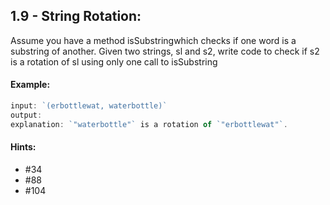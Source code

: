 ## 1.9 - String Rotation:
Assume you have a method isSubstringwhich checks if one word is a substring of another. Given two strings, sl and s2, write code to check if s2 is a rotation of sl using only one call to isSubstring 

#### Example:
```js
input: `(erbottlewat, waterbottle)`
output:
explanation: `"waterbottle"` is a rotation of `"erbottlewat"`.
```

#### Hints:
- #34
- #88
- #104